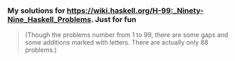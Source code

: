 ### My solutions for https://wiki.haskell.org/H-99:_Ninety-Nine_Haskell_Problems. Just for fun

> (Though the problems number from 1 to 99, there are some gaps and some additions marked with letters. There are actually only 88 problems.)
